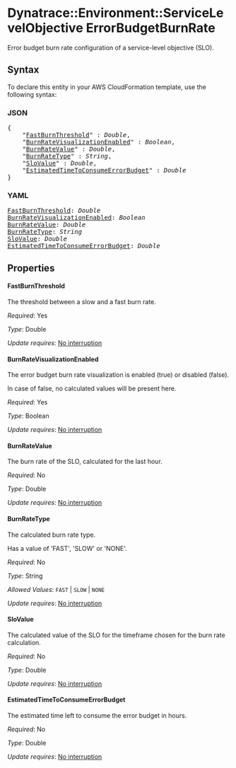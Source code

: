# Dynatrace::Environment::ServiceLevelObjective ErrorBudgetBurnRate

Error budget burn rate configuration of a service-level objective (SLO).

## Syntax

To declare this entity in your AWS CloudFormation template, use the following syntax:

### JSON

<pre>
{
    "<a href="#fastburnthreshold" title="FastBurnThreshold">FastBurnThreshold</a>" : <i>Double</i>,
    "<a href="#burnratevisualizationenabled" title="BurnRateVisualizationEnabled">BurnRateVisualizationEnabled</a>" : <i>Boolean</i>,
    "<a href="#burnratevalue" title="BurnRateValue">BurnRateValue</a>" : <i>Double</i>,
    "<a href="#burnratetype" title="BurnRateType">BurnRateType</a>" : <i>String</i>,
    "<a href="#slovalue" title="SloValue">SloValue</a>" : <i>Double</i>,
    "<a href="#estimatedtimetoconsumeerrorbudget" title="EstimatedTimeToConsumeErrorBudget">EstimatedTimeToConsumeErrorBudget</a>" : <i>Double</i>
}
</pre>

### YAML

<pre>
<a href="#fastburnthreshold" title="FastBurnThreshold">FastBurnThreshold</a>: <i>Double</i>
<a href="#burnratevisualizationenabled" title="BurnRateVisualizationEnabled">BurnRateVisualizationEnabled</a>: <i>Boolean</i>
<a href="#burnratevalue" title="BurnRateValue">BurnRateValue</a>: <i>Double</i>
<a href="#burnratetype" title="BurnRateType">BurnRateType</a>: <i>String</i>
<a href="#slovalue" title="SloValue">SloValue</a>: <i>Double</i>
<a href="#estimatedtimetoconsumeerrorbudget" title="EstimatedTimeToConsumeErrorBudget">EstimatedTimeToConsumeErrorBudget</a>: <i>Double</i>
</pre>

## Properties

#### FastBurnThreshold

The threshold between a slow and a fast burn rate.

_Required_: Yes

_Type_: Double

_Update requires_: [No interruption](https://docs.aws.amazon.com/AWSCloudFormation/latest/UserGuide/using-cfn-updating-stacks-update-behaviors.html#update-no-interrupt)

#### BurnRateVisualizationEnabled

The error budget burn rate visualization is enabled (true) or disabled (false).

In case of false, no calculated values will be present here.

_Required_: Yes

_Type_: Boolean

_Update requires_: [No interruption](https://docs.aws.amazon.com/AWSCloudFormation/latest/UserGuide/using-cfn-updating-stacks-update-behaviors.html#update-no-interrupt)

#### BurnRateValue

The burn rate of the SLO, calculated for the last hour.

_Required_: No

_Type_: Double

_Update requires_: [No interruption](https://docs.aws.amazon.com/AWSCloudFormation/latest/UserGuide/using-cfn-updating-stacks-update-behaviors.html#update-no-interrupt)

#### BurnRateType

The calculated burn rate type.

Has a value of 'FAST', 'SLOW' or 'NONE'.

_Required_: No

_Type_: String

_Allowed Values_: <code>FAST</code> | <code>SLOW</code> | <code>NONE</code>

_Update requires_: [No interruption](https://docs.aws.amazon.com/AWSCloudFormation/latest/UserGuide/using-cfn-updating-stacks-update-behaviors.html#update-no-interrupt)

#### SloValue

The calculated value of the SLO for the timeframe chosen for the burn rate calculation.

_Required_: No

_Type_: Double

_Update requires_: [No interruption](https://docs.aws.amazon.com/AWSCloudFormation/latest/UserGuide/using-cfn-updating-stacks-update-behaviors.html#update-no-interrupt)

#### EstimatedTimeToConsumeErrorBudget

The estimated time left to consume the error budget in hours.

_Required_: No

_Type_: Double

_Update requires_: [No interruption](https://docs.aws.amazon.com/AWSCloudFormation/latest/UserGuide/using-cfn-updating-stacks-update-behaviors.html#update-no-interrupt)

